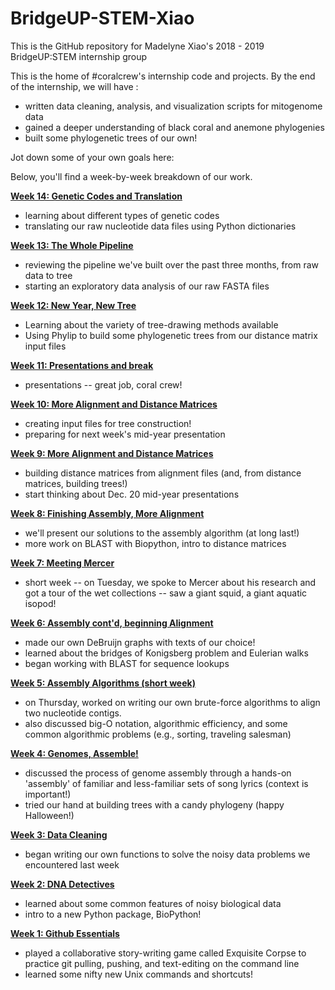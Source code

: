 # BridgeUP-STEM-Xiao

This is the GitHub repository for Madelyne Xiao's 2018 - 2019 BridgeUP:STEM internship group

This is the home of #coralcrew's internship code and projects. By the end of the internship, we will have :

- written data cleaning, analysis, and visualization scripts for mitogenome data
- gained a deeper understanding of black coral and anemone phylogenies
- built some phylogenetic trees of our own!

Jot down some of your own goals here: 


Below, you'll find a week-by-week breakdown of our work. 

[__Week 14: Genetic Codes and Translation__](https://github.com/amnh/BridgeUP-STEM-Xiao/tree/master/blackcoral/week-14)
- learning about different types of genetic codes
- translating our raw nucleotide data files using Python dictionaries

[__Week 13: The Whole Pipeline__](https://github.com/amnh/BridgeUP-STEM-Xiao/tree/master/blackcoral/week-13)
- reviewing the pipeline we've built over the past three months, from raw data to tree
- starting an exploratory data analysis of our raw FASTA files


[__Week 12: New Year, New Tree__](https://github.com/amnh/BridgeUP-STEM-Xiao/tree/master/blackcoral/week-12)
- Learning about the variety of tree-drawing methods available
- Using Phylip to build some phylogenetic trees from our distance matrix input files


[__Week 11: Presentations and break__](https://github.com/amnh/BridgeUP-STEM-Xiao/tree/master/blackcoral/week-11)
- presentations -- great job, coral crew!


[__Week 10: More Alignment and Distance Matrices__](https://github.com/amnh/BridgeUP-STEM-Xiao/tree/master/blackcoral/week-10)
- creating input files for tree construction!
- preparing for next week's mid-year presentation


[__Week 9: More Alignment and Distance Matrices__](https://github.com/amnh/BridgeUP-STEM-Xiao/tree/master/blackcoral/week-9)
- building distance matrices from alignment files (and, from distance matrices, building trees!)
- start thinking about Dec. 20 mid-year presentations


[__Week 8: Finishing Assembly, More Alignment__](https://github.com/amnh/BridgeUP-STEM-Xiao/tree/master/blackcoral/week-8)
- we'll present our solutions to the assembly algorithm (at long last!)
- more work on BLAST with Biopython, intro to distance matrices


[__Week 7: Meeting Mercer__](https://github.com/amnh/BridgeUP-STEM-Xiao/tree/master/blackcoral/week-7)
- short week -- on Tuesday, we spoke to Mercer about his research and got a tour of the wet collections -- saw a giant squid, a giant aquatic isopod!


[__Week 6: Assembly cont'd, beginning Alignment__](https://github.com/amnh/BridgeUP-STEM-Xiao/tree/master/blackcoral/week-6)
- made our own DeBruijn graphs with texts of our choice!
- learned about the bridges of Konigsberg problem and Eulerian walks
- began working with BLAST for sequence lookups


[__Week 5: Assembly Algorithms (short week)__](https://github.com/amnh/BridgeUP-STEM-Xiao/tree/master/blackcoral/week-5)
- on Thursday, worked on writing our own brute-force algorithms to align two nucleotide contigs. 
- also discussed big-O notation, algorithmic efficiency, and some common algorithmic problems (e.g., sorting, traveling salesman)


[__Week 4: Genomes, Assemble!__](https://github.com/amnh/BridgeUP-STEM-Xiao/tree/master/blackcoral/week-4)
- discussed the process of genome assembly through a hands-on 'assembly' of familiar and less-familiar sets of song lyrics (context is important!) 
- tried our hand at building trees with a candy phylogeny (happy Halloween!)


[__Week 3: Data Cleaning__](https://github.com/amnh/BridgeUP-STEM-Xiao/tree/master/blackcoral/week-3)
- began writing our own functions to solve the noisy data problems we encountered last week 


[__Week 2: DNA Detectives__](https://github.com/amnh/BridgeUP-STEM-Xiao/tree/master/blackcoral/week-2)
- learned about some common features of noisy biological data
- intro to a new Python package, BioPython!


[__Week 1: Github Essentials__](https://github.com/amnh/BridgeUP-STEM-Xiao/tree/master/blackcoral/week-1)
- played a collaborative story-writing game called Exquisite Corpse to practice git pulling, pushing, and text-editing on the command line
- learned some nifty new Unix commands and shortcuts!




